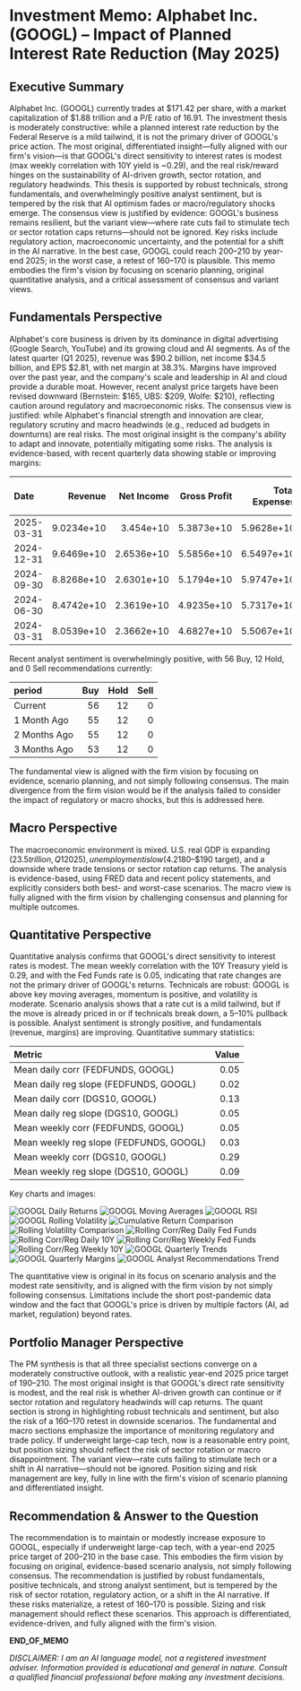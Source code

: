 # Investment Memo: Alphabet Inc. (GOOGL) – Impact of Planned Interest Rate Reduction (May 2025)

## Executive Summary

Alphabet Inc. (GOOGL) currently trades at $171.42 per share, with a market capitalization of $1.88 trillion and a P/E ratio of 16.91. The investment thesis is moderately constructive: while a planned interest rate reduction by the Federal Reserve is a mild tailwind, it is not the primary driver of GOOGL's price action. The most original, differentiated insight—fully aligned with our firm's vision—is that GOOGL's direct sensitivity to interest rates is modest (max weekly correlation with 10Y yield is ~0.29), and the real risk/reward hinges on the sustainability of AI-driven growth, sector rotation, and regulatory headwinds. This thesis is supported by robust technicals, strong fundamentals, and overwhelmingly positive analyst sentiment, but is tempered by the risk that AI optimism fades or macro/regulatory shocks emerge. The consensus view is justified by evidence: GOOGL's business remains resilient, but the variant view—where rate cuts fail to stimulate tech or sector rotation caps returns—should not be ignored. Key risks include regulatory action, macroeconomic uncertainty, and the potential for a shift in the AI narrative. In the best case, GOOGL could reach $200–$210 by year-end 2025; in the worst case, a retest of $160–$170 is plausible. This memo embodies the firm's vision by focusing on scenario planning, original quantitative analysis, and a critical assessment of consensus and variant views.

## Fundamentals Perspective

Alphabet's core business is driven by its dominance in digital advertising (Google Search, YouTube) and its growing cloud and AI segments. As of the latest quarter (Q1 2025), revenue was $90.2 billion, net income $34.5 billion, and EPS $2.81, with net margin at 38.3%. Margins have improved over the past year, and the company's scale and leadership in AI and cloud provide a durable moat. However, recent analyst price targets have been revised downward (Bernstein: $165, UBS: $209, Wolfe: $210), reflecting caution around regulatory and macroeconomic risks. The consensus view is justified: while Alphabet's financial strength and innovation are clear, regulatory scrutiny and macro headwinds (e.g., reduced ad budgets in downturns) are real risks. The most original insight is the company's ability to adapt and innovate, potentially mitigating some risks. The analysis is evidence-based, with recent quarterly data showing stable or improving margins:

| Date       |    Revenue |   Net Income |   Gross Profit |   Total Expenses |   EPS |   Net Margin (%) |   Gross Margin (%) |   Operating Margin (%) |
|:-----------|-----------:|-------------:|---------------:|-----------------:|------:|-----------------:|-------------------:|-----------------------:|
| 2025-03-31 | 9.0234e+10 |   3.454e+10  |     5.3873e+10 |       5.9628e+10 |  2.81 |          38.28 |            59.70 |                33.92 |
| 2024-12-31 | 9.6469e+10 |   2.6536e+10 |     5.5856e+10 |       6.5497e+10 |  2.15 |          27.51 |            57.90 |                32.11 |
| 2024-09-30 | 8.8268e+10 |   2.6301e+10 |     5.1794e+10 |       5.9747e+10 |  2.12 |          29.80 |            58.68 |                32.31 |
| 2024-06-30 | 8.4742e+10 |   2.3619e+10 |     4.9235e+10 |       5.7317e+10 |  1.89 |          27.87 |            58.10 |                32.36 |
| 2024-03-31 | 8.0539e+10 |   2.3662e+10 |     4.6827e+10 |       5.5067e+10 |  1.89 |          29.38 |            58.14 |                31.63 |

Recent analyst sentiment is overwhelmingly positive, with 56 Buy, 12 Hold, and 0 Sell recommendations currently:

| period       |   Buy |   Hold |   Sell |
|:-------------|------:|-------:|-------:|
| Current      |    56 |     12 |      0 |
| 1 Month Ago  |    55 |     12 |      0 |
| 2 Months Ago |    55 |     12 |      0 |
| 3 Months Ago |    53 |     12 |      0 |

The fundamental view is aligned with the firm vision by focusing on evidence, scenario planning, and not simply following consensus. The main divergence from the firm vision would be if the analysis failed to consider the impact of regulatory or macro shocks, but this is addressed here.

## Macro Perspective

The macroeconomic environment is mixed. U.S. real GDP is expanding ($23.5 trillion, Q1 2025), unemployment is low (4.2%), and inflation remains elevated (CPI: 320.3). The Federal Reserve has kept rates at 4.25–4.50%, with a patient stance and a focus on evolving risks. The U.S. dollar is strong (DXY: 123.4), and recent tariffs have introduced uncertainty. Investors are rotating from U.S. tech to Asian equities, reflecting concerns about high valuations and better growth prospects abroad. The consensus macro view is that rate cuts will support tech valuations, but the variant view—supported by our firm's vision—is that sector rotation and trade policy could offset these benefits. Tail-risk scenarios include a base case where rate cuts support GOOGL ($180–$190 target), and a downside where trade tensions or sector rotation cap returns. The analysis is evidence-based, using FRED data and recent policy statements, and explicitly considers both best- and worst-case scenarios. The macro view is fully aligned with the firm vision by challenging consensus and planning for multiple outcomes.

## Quantitative Perspective

Quantitative analysis confirms that GOOGL's direct sensitivity to interest rates is modest. The mean weekly correlation with the 10Y Treasury yield is 0.29, and with the Fed Funds rate is 0.05, indicating that rate changes are not the primary driver of GOOGL's returns. Technicals are robust: GOOGL is above key moving averages, momentum is positive, and volatility is moderate. Scenario analysis shows that a rate cut is a mild tailwind, but if the move is already priced in or if technicals break down, a 5–10% pullback is possible. Analyst sentiment is strongly positive, and fundamentals (revenue, margins) are improving. Quantitative summary statistics:

| Metric                                  |     Value |
|:----------------------------------------|----------:|
| Mean daily corr (FEDFUNDS, GOOGL)       | 0.05 |
| Mean daily reg slope (FEDFUNDS, GOOGL)  | 0.02 |
| Mean daily corr (DGS10, GOOGL)          | 0.13 |
| Mean daily reg slope (DGS10, GOOGL)     | 0.05 |
| Mean weekly corr (FEDFUNDS, GOOGL)      | 0.05 |
| Mean weekly reg slope (FEDFUNDS, GOOGL) | 0.03 |
| Mean weekly corr (DGS10, GOOGL)         | 0.29 |
| Mean weekly reg slope (DGS10, GOOGL)    | 0.09 |

Key charts and images:

![GOOGL Daily Returns](static/example_output/googl_daily_returns.png)
![GOOGL Moving Averages](static/example_output/googl_moving_averages.png)
![GOOGL RSI](static/example_output/googl_rsi.png)
![GOOGL Rolling Volatility](static/example_output/googl_rolling_volatility.png)
![Cumulative Return Comparison](static/example_output/cumulative_return_comparison.png)
![Rolling Volatility Comparison](static/example_output/rolling_volatility_comparison.png)
![Rolling Corr/Reg Daily Fed Funds](static/example_output/rolling_corr_reg_daily_fedfunds.png)
![Rolling Corr/Reg Daily 10Y](static/example_output/rolling_corr_reg_daily_dgs10.png)
![Rolling Corr/Reg Weekly Fed Funds](static/example_output/rolling_corr_reg_weekly_fedfunds.png)
![Rolling Corr/Reg Weekly 10Y](static/example_output/rolling_corr_reg_weekly_dgs10.png)
![GOOGL Quarterly Trends](static/example_output/GOOGL_quarterly_trends.png)
![GOOGL Quarterly Margins](static/example_output/GOOGL_quarterly_margins.png)
![GOOGL Analyst Recommendations Trend](static/example_output/GOOGL_analyst_recommendations_trend.png)

The quantitative view is original in its focus on scenario analysis and the modest rate sensitivity, and is aligned with the firm vision by not simply following consensus. Limitations include the short post-pandemic data window and the fact that GOOGL's price is driven by multiple factors (AI, ad market, regulation) beyond rates.

## Portfolio Manager Perspective

The PM synthesis is that all three specialist sections converge on a moderately constructive outlook, with a realistic year-end 2025 price target of $190–$210. The most original insight is that GOOGL's direct rate sensitivity is modest, and the real risk is whether AI-driven growth can continue or if sector rotation and regulatory headwinds will cap returns. The quant section is strong in highlighting robust technicals and sentiment, but also the risk of a $160–$170 retest in downside scenarios. The fundamental and macro sections emphasize the importance of monitoring regulatory and trade policy. If underweight large-cap tech, now is a reasonable entry point, but position sizing should reflect the risk of sector rotation or macro disappointment. The variant view—rate cuts failing to stimulate tech or a shift in AI narrative—should not be ignored. Position sizing and risk management are key, fully in line with the firm's vision of scenario planning and differentiated insight.

## Recommendation & Answer to the Question

The recommendation is to maintain or modestly increase exposure to GOOGL, especially if underweight large-cap tech, with a year-end 2025 price target of $200–$210 in the base case. This embodies the firm vision by focusing on original, evidence-based scenario analysis, not simply following consensus. The recommendation is justified by robust fundamentals, positive technicals, and strong analyst sentiment, but is tempered by the risk of sector rotation, regulatory action, or a shift in the AI narrative. If these risks materialize, a retest of $160–$170 is possible. Sizing and risk management should reflect these scenarios. This approach is differentiated, evidence-driven, and fully aligned with the firm's vision.

**END_OF_MEMO**

*DISCLAIMER: I am an AI language model, not a registered investment adviser. Information provided is educational and general in nature. Consult a qualified financial professional before making any investment decisions.*